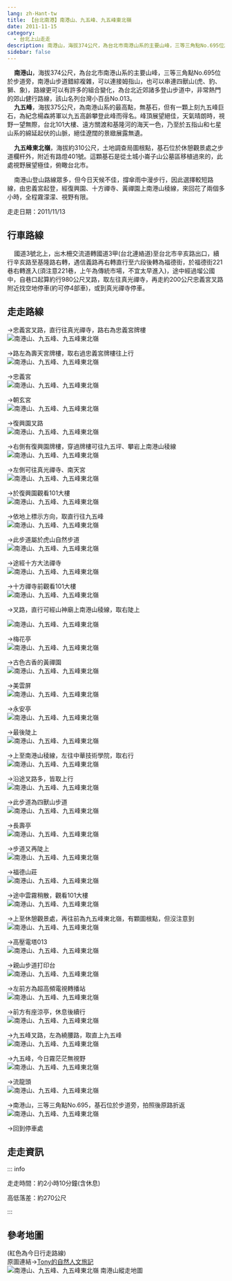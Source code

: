 ```yaml
---
lang: zh-Hant-tw
title: 【台北南港】南港山、九五峰、九五峰東北嶺
date: 2011-11-15
category: 
  - 台北上山走走
description: 南港山，海拔374公尺，為台北市南港山系的主要山峰，三等三角點No.695位於步道旁，南港山步道錯綜複雜，可以連接姆指山，也可以串連四獸山(虎、豹、獅、象)，路線更可以有許多的組合變化，為台北近郊諸多登山步道中，非常熱門的郊山健行路線，該山名列台灣小百岳No.013。 九五峰，海拔375公尺，為南港山系的最高點，無基石，但有一顆上刻九五峰巨石，為紀念楊森將軍以九五高齡攀登此峰而得名。峰頂展望絕佳，天氣晴朗時，視野一望無際，台北101大樓、遠方關渡和基隆河的海天一色，乃至於五指山和七星山系的綿延起伏的山脈，絕佳遼闊的景緻展露無遺。
sidebar: false
---
```


    **南港山**，海拔374公尺，為台北市南港山系的主要山峰，三等三角點No.695位於步道旁，南港山步道錯綜複雜，可以連接姆指山，也可以串連四獸山(虎、豹、獅、象)，路線更可以有許多的組合變化，為台北近郊諸多登山步道中，非常熱門的郊山健行路線，該山名列台灣小百岳No.013。  
    **九五峰**，海拔375公尺，為南港山系的最高點，無基石，但有一顆上刻九五峰巨石，為紀念楊森將軍以九五高齡攀登此峰而得名。峰頂展望絕佳，天氣晴朗時，視野一望無際，台北101大樓、遠方關渡和基隆河的海天一色，乃至於五指山和七星山系的綿延起伏的山脈，絕佳遼闊的景緻展露無遺。  

<!-- more -->

    **九五峰東北嶺**，海拔約310公尺，土地調查局圖根點，基石位於休憩觀景處之步道欄杆外，附近有路燈401號。這顆基石是從土城小崙子山公墓區移植過來的，此處視野展望極佳，俯瞰台北市。  

    南港山登山路線眾多，但今日天候不佳，撐傘雨中漫步行，因此選擇較短路線，由忠義宮起登，經復興園、十方禪寺、黃禪園上南港山稜線，來回花了兩個多小時，全程霧濛濛、視野有限。

走走日期：2011/11/13

## 行車路線
    國道3號北上，出木柵交流道轉國道3甲(台北連絡道)至台北市辛亥路出口，續行辛亥路至基隆路右轉，遇信義路再右轉直行至六段後轉為福德街，於福德街221巷右轉進入(須注意221巷，上午為傳統市場，不宜太早進入)，途中經過塯公國中，自巷口起算約行980公尺叉路，取左往真光禪寺，再走約200公尺忠義宮叉路附近找空地停車(約可停4部車)，或到真光禪寺停車。

## 走走路線
→忠義宮叉路，直行往真光禪寺，路右為忠義宮牌樓  
![南港山、九五峰、九五峰東北嶺](https://1013399.github.io/image-4/227/202592344_l.jpg)

→路左為壽天宮牌樓，取右過忠義宮牌樓往上行  
![南港山、九五峰、九五峰東北嶺](https://1013399.github.io/image-4/227/202592352_l.jpg)

→忠義宮  
![南港山、九五峰、九五峰東北嶺](https://1013399.github.io/image-4/227/202592357_l.jpg)

→朝玄宮  
![南港山、九五峰、九五峰東北嶺](https://1013399.github.io/image-4/227/202592361_l.jpg)

→復興園叉路  
![南港山、九五峰、九五峰東北嶺](https://1013399.github.io/image-4/227/202592367_l.jpg)

→右側有復興園牌樓，穿過牌樓可往九五坪、攀岩上南港山稜線  
![南港山、九五峰、九五峰東北嶺](https://1013399.github.io/image-4/227/202592373_l.jpg)

→左側可往真光禪寺、南天宮  
![南港山、九五峰、九五峰東北嶺](https://1013399.github.io/image-4/227/202592339_l.jpg)

→於復興園觀看101大樓  
![南港山、九五峰、九五峰東北嶺](https://1013399.github.io/image-4/227/202592341_l.jpg)

→依地上標示方向，取直行往九五峰  
![南港山、九五峰、九五峰東北嶺](https://1013399.github.io/image-4/227/202592335_l.jpg)

→此步道屬於虎山自然步道  
![南港山、九五峰、九五峰東北嶺](https://1013399.github.io/image-4/227/202592376_l.jpg)

→途經十方大法禪寺  
![南港山、九五峰、九五峰東北嶺](https://1013399.github.io/image-4/227/202592383_l.jpg)

→十方禪寺前觀看101大樓  
![南港山、九五峰、九五峰東北嶺](https://1013399.github.io/image-4/227/202592388_l.jpg)

→叉路，直行可經山神廟上南港山稜線，取右陡上

![南港山、九五峰、九五峰東北嶺](https://1013399.github.io/image-4/227/202592392_l.jpg)

→梅花亭  
![南港山、九五峰、九五峰東北嶺](https://1013399.github.io/image-4/227/202592395_l.jpg)

→古色古香的黃禪園  
![南港山、九五峰、九五峰東北嶺](https://1013399.github.io/image-4/227/202592401_l.jpg)

→美雲屏  
![南港山、九五峰、九五峰東北嶺](https://1013399.github.io/image-4/227/202592405_l.jpg)

→永安亭  
![南港山、九五峰、九五峰東北嶺](https://1013399.github.io/image-4/227/202592409_l.jpg)

→最後陡上  
![南港山、九五峰、九五峰東北嶺](https://1013399.github.io/image-4/227/202592416_l.jpg)

→上至南港山稜線，左往中華技術學院，取右行  
![南港山、九五峰、九五峰東北嶺](https://1013399.github.io/image-4/227/202592421_l.jpg)

→沿途叉路多，皆取上行  
![南港山、九五峰、九五峰東北嶺](https://1013399.github.io/image-4/227/202592428_l.jpg)

→此步道為四獸山步道  
![南港山、九五峰、九五峰東北嶺](https://1013399.github.io/image-4/227/202592435_l.jpg)

→長壽亭  
![南港山、九五峰、九五峰東北嶺](https://1013399.github.io/image-4/227/202592439_l.jpg)

→步道又再陡上  
![南港山、九五峰、九五峰東北嶺](https://1013399.github.io/image-4/227/202592442_l.jpg)

→福德山莊  
![南港山、九五峰、九五峰東北嶺](https://1013399.github.io/image-4/227/202592448_l.jpg)

→途中雲霧稍散，觀看101大樓  
![南港山、九五峰、九五峰東北嶺](https://1013399.github.io/image-4/227/202592328_l.jpg)

→上至休憩觀景處，再往前為九五峰東北嶺，有顆圖根點，但沒注意到  
![南港山、九五峰、九五峰東北嶺](https://1013399.github.io/image-4/227/202592452_l.jpg)

→高壓電塔013  
![南港山、九五峰、九五峰東北嶺](https://1013399.github.io/image-4/227/202592458_l.jpg)

→親山步道打印台  
![南港山、九五峰、九五峰東北嶺](https://1013399.github.io/image-4/227/202592466_l.jpg)

→左前方為超高頻電視轉播站  
![南港山、九五峰、九五峰東北嶺](https://1013399.github.io/image-4/227/202592470_l.jpg)

→前方有座涼亭，休息後續行  
![南港山、九五峰、九五峰東北嶺](https://1013399.github.io/image-4/227/202592476_l.jpg)

→九五峰叉路，左為繞腰路，取直上九五峰  
![南港山、九五峰、九五峰東北嶺](https://1013399.github.io/image-4/227/202592479_l.jpg)

→九五峰，今日霧茫茫無視野  
![南港山、九五峰、九五峰東北嶺](https://1013399.github.io/image-4/227/202592485_l.jpg)

→流龍頭  
![南港山、九五峰、九五峰東北嶺](https://1013399.github.io/image-4/227/202592494_l.jpg)

→南港山，三等三角點No.695，基石位於步道旁，拍照後原路折返  
![南港山、九五峰、九五峰東北嶺](https://1013399.github.io/image-4/227/202592316_l.jpg)

→回到停車處

## 走走資訊

::: info

走走時間：約2小時10分鐘(含休息)

高低落差：約270公尺

:::

## 參考地圖
(紅色為今日行走路線)  
原圖連結→[Tony的自然人文旅記](http://www.tonyhuang39.com/tony0624/tony0624.html)  
![南港山、九五峰、九五峰東北嶺 南港山縱走地圖](https://1013399.github.io/image-4/227/202686254_l.jpg)